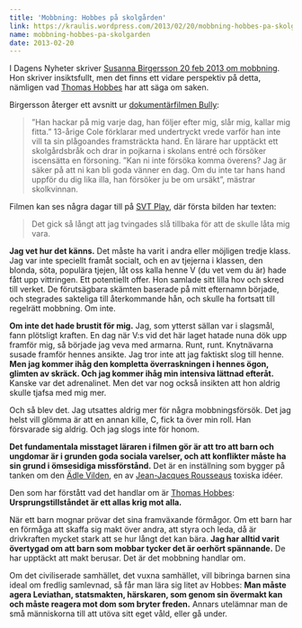 ```yaml
---
title: 'Mobbning: Hobbes på skolgården'
link: https://kraulis.wordpress.com/2013/02/20/mobbning-hobbes-pa-skolgarden/
name: mobbning-hobbes-pa-skolgarden
date: 2013-02-20
---
```

I Dagens Nyheter skriver [Susanna Birgersson 20 feb 2013 om mobbning](http://www.dn.se/ledare/signerat/mobbning-stoppa-skolgardstyrannerna). Hon skriver insiktsfullt, men det finns ett vidare perspektiv på detta, nämligen vad [Thomas Hobbes](http://sv.wikipedia.org/wiki/Thomas_Hobbes) har att säga om saken.

Birgersson återger ett avsnitt ur [dokumentärfilmen Bully](http://www.thebullyproject.com/):

> ”Han hackar på mig varje dag, han följer efter mig, slår mig, kallar mig fitta.” 13-årige Cole förklarar med undertryckt vrede varför han inte vill ta sin plågoandes framsträckta hand. En lärare har upptäckt ett skolgårdsbråk och drar in pojkarna i skolans entré och försöker iscensätta en försoning. ”Kan ni inte försöka komma överens? Jag är säker på att ni kan bli goda vänner en dag. Om du inte tar hans hand uppför du dig lika illa, han försöker ju be om ursäkt”, mästrar skolkvinnan.

Filmen kan ses några dagar till på [SVT Play](http://www.svtplay.se/video/316409/bully), där första bilden har texten:

> Det gick så långt att jag tvingades slå tillbaka för att de skulle låta mig vara.

**Jag vet hur det känns.** Det måste ha varit i andra eller möjligen tredje klass. Jag var inte speciellt framåt socialt, och en av tjejerna i klassen, den blonda, söta, populära tjejen, låt oss kalla henne V (du vet vem du är) hade fått upp vittringen. Ett potentiellt offer. Hon samlade sitt lilla hov och skred till verket. De förutsägbara skämten baserade på mitt efternamn började, och stegrades sakteliga till återkommande hån, och skulle ha fortsatt till regelrätt mobbning. Om inte.



**Om inte det hade brustit för mig.** Jag, som ytterst sällan var i slagsmål, fann plötsligt kraften. En dag när V:s vid det här laget hatade nuna dök upp framför mig, så började jag veva med armarna. Runt, runt. Knytnävarna susade framför hennes ansikte. Jag tror inte att jag faktiskt slog till henne. **Men jag kommer ihåg den kompletta överraskningen i hennes ögon, glimten av skräck. Och jag kommer ihåg min intensiva lättnad efteråt.** Kanske var det adrenalinet. Men det var nog också insikten att hon aldrig skulle tjafsa med mig mer.

Och så blev det. Jag utsattes aldrig mer för några mobbningsförsök. Det jag helst vill glömma är att en annan kille, C, fick ta över min roll. Han försvarade sig aldrig. Och jag slogs inte för honom. 

**Det fundamentala misstaget läraren i filmen gör är att tro att barn och ungdomar är i grunden goda sociala varelser, och att konflikter måste ha sin grund i ömsesidiga missförstånd.** Det är en inställning som bygger på tanken om den [Ädle Vilden](http://sv.wikipedia.org/wiki/%C3%84del_vilde), en av [Jean-Jacques Rousseaus](http://sv.wikipedia.org/wiki/Jean-Jacques_Rousseau) toxiska idéer.

Den som har förstått vad det handlar om är [Thomas Hobbes](http://sv.wikipedia.org/wiki/Thomas_Hobbes): **Ursprungstillståndet är ett allas krig mot alla.**

När ett barn mognar prövar det sina framväxande förmågor. Om ett barn har en förmåga att skaffa sig makt över andra, att styra och leda, då är drivkraften mycket stark att se hur långt det kan bära. **Jag har alltid varit övertygad om att barn som mobbar tycker det är oerhört spännande.** De har upptäckt att makt berusar. Det är det mobbning handlar om.

Om det civiliserade samhället, det vuxna samhället, vill bibringa barnen sina ideal om fredlig samlevnad, så får man lära sig litet av Hobbes: **Man måste agera Leviathan, statsmakten, härskaren, som genom sin övermakt kan och måste reagera mot dom som bryter freden.** Annars utelämnar man de små människorna till att utöva sitt eget våld, eller gå under.

